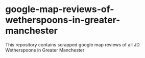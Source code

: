 # google-map-reviews-of-wetherspoons-in-greater-manchester
This repository contains scrapped google map reviews of all JD Wetherspoons in Greater Manchester

